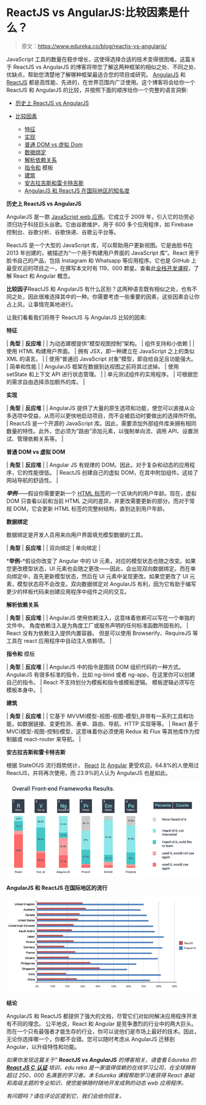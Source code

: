 # ReactJS vs AngularJS:比较因素是什么？

> 原文：<https://www.edureka.co/blog/reactjs-vs-angularjs/>

JavaScript 工具的数量在稳步增长，这使得选择合适的技术变得很困难。这篇关于 ReactJS vs AngularJS 的博客将带您了解这两种框架的相似之处、不同之处、优缺点，帮助您清楚地了解哪种框架最适合您的项目或研究。 [AngularJS](https://www.edureka.co/blog/what-is-angular-a-comprehensive-guide-to-get-started-with-angular/) 和 [ReactJS](https://www.edureka.co/blog/what-is-react/) 都是高性能、先进的，在世界范围内广泛使用。这个博客将会给你一个 ReactJS 和 AngularJS 的比较，并按照下面的顺序给你一个完整的语言洞察:

*   [历史上 ReactJS vs AngularJS](#historyofReactvsAngular)
*   [比较因素](#comparison)

    *   [特征](#features)
    *   [实现](#implementation)
    *   [普通 DOM vs 虚拟 Dom](#regulardomvirtualdom)
    *   [数据绑定](#databinding)
    *   [解析依赖关系](#resolvingdependencies)
    *   [指令和](#DirectivesandTemplating) 模板
    *   [建筑](#Architecture)
    *   [安古拉吉斯和雷卡特吉斯](#popularityofAngularJSandReactJS)
    *   [AngularJS 和 ReactJS 在国际地区的知名度](#International%20Region)

****历史上 ReactJS vs AngularJS****

AngularJS 是一款 [JavaScript web 应用](https://www.edureka.co/blog/javascript-tutorial/)。它成立于 2009 年，引入它的功劳必须归功于科技巨头谷歌。它由谷歌维护，用于 600 多个应用程序，如 Firebase 控制台、谷歌分析、谷歌快递、谷歌云平台等。

ReactJS 是一个大型的 JavaScript 库，可以帮助用户更新视图。它是由脸书在 2013 年创建的，被描述为“一个用于构建用户界面的 JavaScript 库”。React 用于脸书自己的产品，包括 Instagram 和 Whatsapp 等应用程序。它也是 GitHub 上最受欢迎的项目之一，在撰写本文时有 119，000 颗星。查看此[全栈开发课程](https://www.edureka.co/masters-program/full-stack-developer-training)，了解 React 和 Angular 概念。

****比较因子****ReactJS 和 AngularJS 有什么区别？这两种语言既有相似之处，也有不同之处，因此很难选择其中的一种。你需要考虑一些重要的因素，这些因素会让你占上风，让事情完美地进行。

让我们看看我们将用于 ReactJS 与 AngularJS 比较的因素:

****特征****

| **角型** | **反应堆** |
| 为动态建模提供“模型视图控制”架构。 | 组件支持和小依赖 |
| 使用 HTML 构建用户界面。 | 拥有 JSX，即一种建立在 JavaScript 之上的类似 XML 的语言。 |
| 使用“普通旧 JavaScript 对象”模型，即自给自足且功能强大。 | 简单和性能 |
| AngularJS 框架在数据到达视图之前将其过滤掉。 | 使用 setState 和上下文 API 进行状态管理。 |
| 单元测试组件的实用程序。 | 可根据您的需求自由选择添加额外的库。 |

****实现****

| **角型** | **反应堆** |
| AngularJS 提供了大量的原生选项和功能，使您可以直接从众多选项中受益，从而可以更快地启动项目，而不会被启动时要做出的选择所吓倒。 | ReactJS 是一个开源的 JavaScript 库。因此，需要添加外部组件库来拥有相同数量的特性。此外，您必须为“路由”添加元素，以强制单向流、调用 API、设置测试、管理依赖关系等。 |

****普通 DOM vs 虚拟 DOM****

| **角型** | **反应堆** |
| Angular JS 有规律的 DOM。因此，对于复杂和动态的应用程序，它的性能很低。 | ReactJS 创建自己的虚拟 DOM，在其中附加组件。这给了网站导航的舒适性。 |

***举例***——假设你需要更新一个 [HTML 标签](https://www.edureka.co/blog/what-is-html/)的一个区块内的用户年龄。现在，虚拟 DOM 只查看以前和当前 HTML 之间的差异，并更改需要更新的部分。而对于常规 DOM，它会更新 HTML 标签的完整树结构，直到达到用户年龄。

****数据绑定****

数据绑定是开发人员用来向用户界面填充模型数据的工具。

| **角型** | **反应堆** |
| 双向绑定 | 单向绑定 |

***举例**–*假设你改变了 Angular 中的 UI 元素，对应的模型状态也随之改变。如果您更改模型状态，UI 元素也会随之更改——因此，会出现双向数据绑定。而在单向绑定中，首先更新模型状态，然后在 UI 元素中呈现更改。如果您更改了 UI 元素，模型状态将不会改变。双向数据绑定对 AngularJS 有利，因为它有助于编写更少的样板代码来创建应用程序中组件之间的交互。

****解析依赖关系****

| **角型** | **反应堆** |
| AngularJS 使用依赖注入，这意味着依赖可以写在一个单独的文件中。 角度依赖注入是为角度工厂或服务声明的任何标准函数所固有的。 | React 没有为依赖注入提供内置容器。 但是可以使用 Browserify、RequireJS 等工具在 react 应用程序中自动注入依赖项。 |

****指令和**** 模板

| **角型** | **反应堆** |
| AngularJS 中的指令是围绕 DOM 组织代码的一种方式。 AngularJS 有很多标准的指令，比如 ng-bind 或者 ng-app，在这里你可以创建自己的指令。 | React 不支持划分为模板和指令或模板逻辑。 模板逻辑必须写在模板本身中。 |

****建筑****

| **角型** | **反应堆** |
| 它基于 MVVM(模型-视图-视图-模型),并带有一系列工具和功能，如数据链接、变更检测、表单、路由、导航、HTTP 实现等等。 | React 基于 MVC(模型-视图-控制)模型，这意味着你必须使用 Redux 和 Flux 等其他库作为控制器或 react-router 来导航。 |

****安古拉吉斯和雷卡特吉斯****

根据 StateOfJS 流行趋势统计， [React](https://www.edureka.co/blog/what-is-react/) 比 [Angular](https://www.edureka.co/blog/angular-tutorial/) 更受欢迎。64.8%的人使用过 ReactJS，并将再次使用，而 23.9%的人认为 AngularJS 也是如此。

****![Popularity Stats | ReactJS vs AngularJS | Edureka](img/c7772bf14fccabe829e146255cc4c11f.png)****

****AngularJS 和 ReactJS 在国际地区的流行****

![Popularity Stats | ReactJS vs AngularJS | Edureka](img/83368aa6282715f94a400ff2e7fed20c.png)

****结论****

AngularJS 和 ReactJS 都提供了强大的文档，尽管它们对如何解决应用程序开发有不同的理念。 公平地说，React 和 Angular 是竞争激烈的行业中的两大巨头。而在一个只有最强者才能生存的行业，你可以说他们是市场上最好的技术。因此，无论你选择哪一个，你都不会错。您可以随时考虑从 AngularJS 迁移到 Angular，以升级特性和功能。

*如果你发现这篇关于“ **ReactJS vs AngularJS** 的博客相关，请查看 Edureka 的 [**React JS** **C** **认证**](https://www.edureka.co/reactjs-redux-certification-training) 培训，edu reka 是一家值得信赖的在线学习公司，在全球拥有超过 250，000 名满意的学习者。本 Edureka* *课程帮助学习者获得 React 基础和高级主题的专业知识，使您能够随时随地开发成熟的动态 web 应用程序。*

*有问题吗？请在评论区提到它，我们会给你回复。*